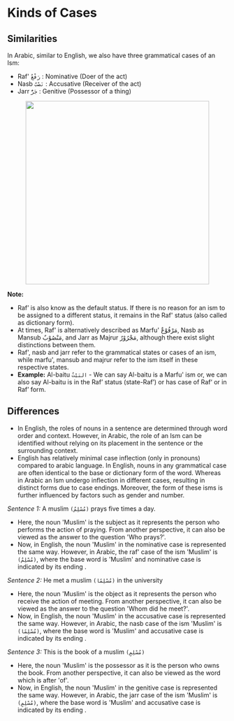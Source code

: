 # Kinds of Cases

## Similarities
In Arabic, similar to English, we also have three grammatical cases of an Ism:
- Raf' `رَفْعٌ` : Nominative (Doer of the act)
- Nasb `نَصْبٌ` : Accusative (Receiver of the act)
- Jarr `جَرٌّ` : Genitive (Possessor of a thing)

<p align="center">
  <img src="https://github.com/mdfnam/QnA/assets/156814846/7113489a-8ca8-4b04-bf18-2ec347a0ff0d" width="420">
</p>

**Note:**
- Raf’ is also know as the default status. If there is no reason for an ism to be assigned to a different status, it remains in the Raf' status (also called as dictionary form).
- At times, Raf' is alternatively described as Marfu' مَرْفُوْعٌ, Nasb as Mansub مَنْصُوْبٌ, and Jarr as Majrur مَجْرُوْرٌ, although there exist slight distinctions between them.
- Raf', nasb and jarr refer to the grammatical states or cases of an ism, while marfu', mansub and majrur refer to the ism itself in these respective states.
- **Example:** Al-baitu `البَيْتُ` - We can say Al-baitu is a Marfu' ism or, we can also say Al-baitu is in the Raf’ status (state-Raf’) or has case of Raf‘ or in Raf’ form.

## Differences
- In English, the roles of nouns in a sentence are determined through word order and context. However, in Arabic, the role of an Ism can be identified without relying on its placement in the sentence or the surrounding context.
- English has relatively minimal case inflection (only in pronouns) compared to arabic language. In English, nouns in any grammatical case are often identical to the base or dictionary form of the word. Whereas in Arabic an Ism undergo inflection in different cases, resulting in distinct forms due to case endings. Moreover, the form of these isms is further influenced by factors such as gender and number.

*Sentence 1:* A muslim `(مُسْلِمٌ)` prays five times a day.
- Here, the noun 'Muslim' is the subject as it represents the person who performs the action of praying. From another perspective, it can also be viewed as the answer to the question 'Who prays?'.
- Now, in English, the noun 'Muslim' in the nominative case is represented the same way. However, in Arabic, the raf' case of the ism 'Muslim' is `(مُسْلِمٌ)`, where the base word is 'Muslim' and nominative case is indicated by its ending .

*Sentence 2:* He met a muslim `(مُسْلِمًا)` in the university
- Here, the noun 'Muslim' is the object as it represents the person who receive the action of meeting. From another perspective, it can also be viewed as the answer to the question 'Whom did he meet?'.
- Now, in English, the noun 'Muslim' in the accusative case is represented the same way. However, in Arabic, the nasb case of the ism 'Muslim' is `(مُسْلِمًا)`, where the base word is 'Muslim' and accusative case is indicated by its ending .

*Sentence 3:* This is the book of a muslim `(مُسْلِمٍ)` 
- Here, the noun 'Muslim' is the possessor as it is the person who owns the book. From another perspective, it can also be viewed as the word which is after 'of'.
- Now, in English, the noun 'Muslim' in the genitive case is represented the same way. However, in Arabic, the jarr case of the ism 'Muslim' is `(مُسْلِمٍ)`, where the base word is 'Muslim' and accusative case is indicated by its ending .
